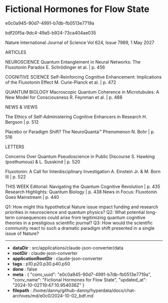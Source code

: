 # Fictional Hormones for Flow State

e0c0a945-90d7-4991-b7db-fb0513e7719a

bdf20f5a-9dc4-49a5-b924-73ca404ae035

 Nature
International Journal of Science                                       Vol 624, Issue 7989, 1 May 2027

ARTICLES

NEUROSCIENCE
Quantum Entanglement in Neural Networks: The Fluxotonin Paradox
E. Schrödinger et al. | p. 456

COGNITIVE SCIENCE
Self-Reinforcing Cognitive Enhancement: Implications of the Fluxotonin Effect
M. Curie-Planck et al. | p. 472

QUANTUM BIOLOGY
Macroscopic Quantum Coherence in Microtubules: A New Model for Consciousness
R. Feynman et al. | p. 488

NEWS & VIEWS

The Ethics of Self-Administering Cognitive Enhancers in Research
H. Bergson | p. 512

Placebo or Paradigm Shift? The NeuroQuanta™ Phenomenon
N. Bohr | p. 516

LETTERS

Concerns Over Quantum Pseudoscience in Public Discourse
S. Hawking (posthumous) & L. Susskind | p. 520

Fluxotonin: A Call for Interdisciplinary Investigation
A. Einstein Jr. & M. Born III | p. 522

THIS WEEK
Editorial: Navigating the Quantum Cognitive Revolution | p. 435
Research Highlights: Quantum Biology | p. 438
News in Focus: Fluxotonin Goes Mainstream | p. 440

Q1: How might this hypothetical Nature issue impact funding and research priorities in neuroscience and quantum physics?
Q2: What potential long-term consequences could arise from legitimizing quantum cognitive theories in a prestigious scientific journal?
Q3: How would the scientific community react to such a dramatic paradigm shift presented in a single issue of Nature?

---

* **dataDir** : src/applications/claude-json-converter/data
* **rootDir** : claude-json-converter
* **applicationRootDir** : claude-json-converter
* **tags** : p10.p20.p30.p40.p50
* **done** : false
* **meta** : {
  "conv_uuid": "e0c0a945-90d7-4991-b7db-fb0513e7719a",
  "conv_name": "Fictional Hormones for Flow State",
  "updated_at": "2024-10-02T19:47:10.954036Z"
}
* **filepath** : /home/danny/github-danny/hyperdata/docs/chat-archives/md/e0c0/2024-10-02_bdf.md
